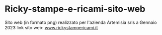 # Ricky-stampe-e-ricami-sito-web
Sito web (in formato png) realizzato per l'azienda Artemisia srls a Gennaio 2023
link sito web: www.rickystampericami.it

